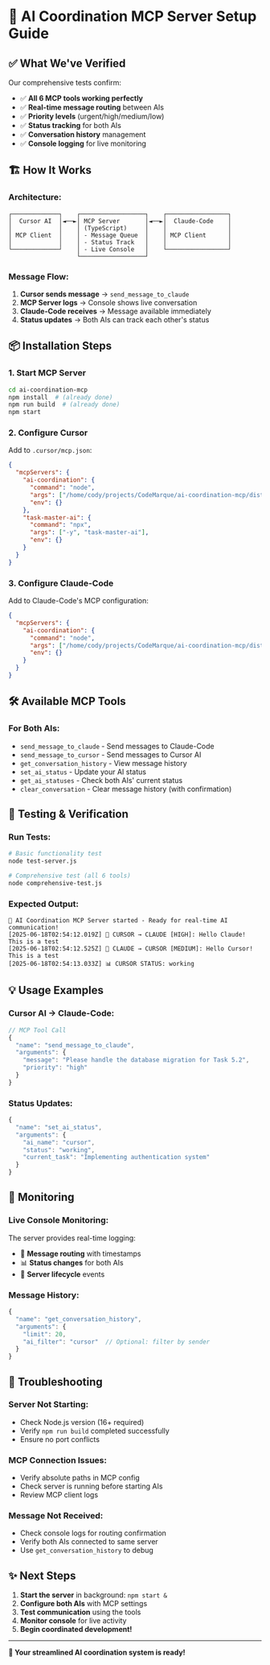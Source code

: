 # 🚀 AI Coordination MCP Server Setup Guide

## ✅ **What We've Verified**

Our comprehensive tests confirm:
- ✅ **All 6 MCP tools working perfectly**
- ✅ **Real-time message routing** between AIs
- ✅ **Priority levels** (urgent/high/medium/low)
- ✅ **Status tracking** for both AIs
- ✅ **Conversation history** management
- ✅ **Console logging** for live monitoring

## 🏗️ **How It Works**

### **Architecture:**
```
┌─────────────┐    ┌──────────────────┐    ┌─────────────────┐
│  Cursor AI  │◄──►│ MCP Server       │◄──►│  Claude-Code    │
│             │    │ (TypeScript)     │    │                 │
│ MCP Client  │    │ - Message Queue  │    │ MCP Client      │
│             │    │ - Status Track   │    │                 │
└─────────────┘    │ - Live Console   │    └─────────────────┘
                   └──────────────────┘
```

### **Message Flow:**
1. **Cursor sends message** → `send_message_to_claude`
2. **MCP Server logs** → Console shows live conversation
3. **Claude-Code receives** → Message available immediately
4. **Status updates** → Both AIs can track each other's status

## 📦 **Installation Steps**

### **1. Start MCP Server**
```bash
cd ai-coordination-mcp
npm install  # (already done)
npm run build  # (already done)
npm start
```

### **2. Configure Cursor**
Add to `.cursor/mcp.json`:
```json
{
  "mcpServers": {
    "ai-coordination": {
      "command": "node",
      "args": ["/home/cody/projects/CodeMarque/ai-coordination-mcp/dist/index.js"],
      "env": {}
    },
    "task-master-ai": {
      "command": "npx",
      "args": ["-y", "task-master-ai"],
      "env": {}
    }
  }
}
```

### **3. Configure Claude-Code**
Add to Claude-Code's MCP configuration:
```json
{
  "mcpServers": {
    "ai-coordination": {
      "command": "node", 
      "args": ["/home/cody/projects/CodeMarque/ai-coordination-mcp/dist/index.js"],
      "env": {}
    }
  }
}
```

## 🛠️ **Available MCP Tools**

### **For Both AIs:**
- `send_message_to_claude` - Send messages to Claude-Code
- `send_message_to_cursor` - Send messages to Cursor AI
- `get_conversation_history` - View message history
- `set_ai_status` - Update your AI status
- `get_ai_statuses` - Check both AIs' current status
- `clear_conversation` - Clear message history (with confirmation)

## 🧪 **Testing & Verification**

### **Run Tests:**
```bash
# Basic functionality test
node test-server.js

# Comprehensive test (all 6 tools)
node comprehensive-test.js
```

### **Expected Output:**
```
🚀 AI Coordination MCP Server started - Ready for real-time AI communication!
[2025-06-18T02:54:12.019Z] 🔧 CURSOR → CLAUDE [HIGH]: Hello Claude! This is a test
[2025-06-18T02:54:12.525Z] 🤖 CLAUDE → CURSOR [MEDIUM]: Hello Cursor! This is a test
[2025-06-18T02:54:13.033Z] 📊 CURSOR STATUS: working
```

## 💡 **Usage Examples**

### **Cursor AI → Claude-Code:**
```javascript
// MCP Tool Call
{
  "name": "send_message_to_claude",
  "arguments": {
    "message": "Please handle the database migration for Task 5.2",
    "priority": "high"
  }
}
```

### **Status Updates:**
```javascript
{
  "name": "set_ai_status", 
  "arguments": {
    "ai_name": "cursor",
    "status": "working",
    "current_task": "Implementing authentication system"
  }
}
```

## 🔧 **Monitoring**

### **Live Console Monitoring:**
The server provides real-time logging:
- 🔧 **Message routing** with timestamps
- 📊 **Status changes** for both AIs
- 🚀 **Server lifecycle** events

### **Message History:**
```javascript
{
  "name": "get_conversation_history",
  "arguments": {
    "limit": 20,
    "ai_filter": "cursor"  // Optional: filter by sender
  }
}
```

## 🚨 **Troubleshooting**

### **Server Not Starting:**
- Check Node.js version (16+ required)
- Verify `npm run build` completed successfully
- Ensure no port conflicts

### **MCP Connection Issues:**
- Verify absolute paths in MCP config
- Check server is running before starting AIs
- Review MCP client logs

### **Message Not Received:**
- Check console logs for routing confirmation
- Verify both AIs connected to same server
- Use `get_conversation_history` to debug

## ✨ **Next Steps**

1. **Start the server** in background: `npm start &`
2. **Configure both AIs** with MCP settings
3. **Test communication** using the tools
4. **Monitor console** for live activity
5. **Begin coordinated development!**

---

**🎯 Your streamlined AI coordination system is ready!** 